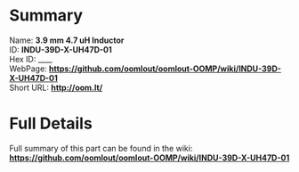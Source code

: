 
Summary
=================
  
Name: __3.9 mm 4.7 uH Inductor__    
ID: __INDU-39D-X-UH47D-01__   
Hex ID: ____   
WebPage: __https://github.com/oomlout/oomlout-OOMP/wiki/INDU-39D-X-UH47D-01__   
Short URL: __http://oom.lt/__   

Full Details
==========================
Full summary of this part can be found in the wiki:   
__https://github.com/oomlout/oomlout-OOMP/wiki/INDU-39D-X-UH47D-01__    

